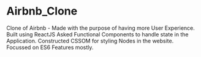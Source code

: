 # Airbnb_Clone


Clone of Airbnb - Made with the purpose of having more User Experience.
Built using ReactJS
Asked Functional Components to handle state in the Application.
Constructed CSSOM for styling Nodes in the website.
Focussed on ES6 Features mostly.
